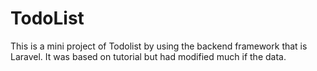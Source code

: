 # TodoList
This is a mini project of Todolist by using the backend framework that is Laravel. It was based on tutorial but had modified much if the data.
